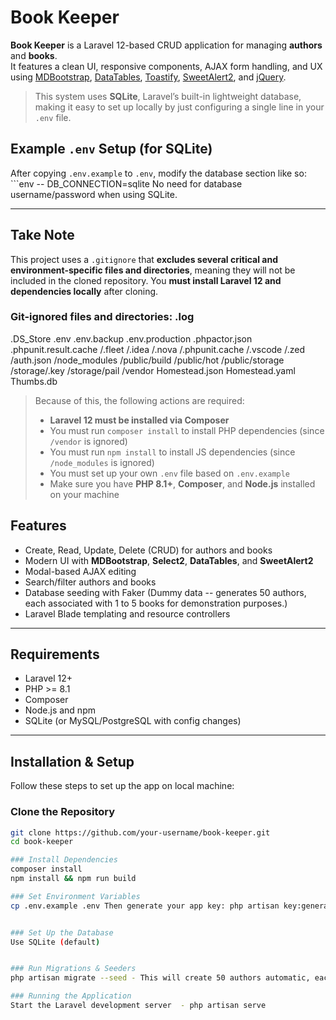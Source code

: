 # Book Keeper

**Book Keeper** is a Laravel 12-based CRUD application for managing **authors** and **books**.  
It features a clean UI, responsive components, AJAX form handling, and UX using [MDBootstrap](https://mdbootstrap.com/), [DataTables](https://datatables.net/), [Toastify](https://apvarun.github.io/toastify-js/), [SweetAlert2](https://sweetalert2.github.io/), and [jQuery](https://jquery.com/).

> This system uses **SQLite**, Laravel’s built-in lightweight database, making it easy to set up locally by just configuring a single line in your `.env` file.

## Example `.env` Setup (for SQLite)

After copying `.env.example` to `.env`, modify the database section like so: ```env -- DB_CONNECTION=sqlite
No need for database username/password when using SQLite.

---

## Take Note

This project uses a `.gitignore` that **excludes several critical and environment-specific files and directories**, meaning they will not be included in the cloned repository. You **must install Laravel 12 and dependencies locally** after cloning.

### Git-ignored files and directories: .log
.DS_Store
.env
.env.backup
.env.production
.phpactor.json
.phpunit.result.cache
/.fleet
/.idea
/.nova
/.phpunit.cache
/.vscode
/.zed
/auth.json
/node_modules
/public/build
/public/hot
/public/storage
/storage/.key
/storage/pail
/vendor
Homestead.json
Homestead.yaml
Thumbs.db

> Because of this, the following actions are required:
>
> - **Laravel 12 must be installed via Composer**  
> - You must run `composer install` to install PHP dependencies (since `/vendor` is ignored)  
> - You must run `npm install` to install JS dependencies (since `/node_modules` is ignored)  
> - You must set up your own `.env` file based on `.env.example`  
> - Make sure you have **PHP 8.1+**, **Composer**, and **Node.js** installed on your machine


## Features

- Create, Read, Update, Delete (CRUD) for authors and books
- Modern UI with **MDBootstrap**, **Select2**, **DataTables**, and **SweetAlert2**
- Modal-based AJAX editing
- Search/filter authors and books
- Database seeding with Faker (Dummy data -- generates 50 authors, each associated with 1 to 5 books for demonstration purposes.)
- Laravel Blade templating and resource controllers

---

## Requirements

- Laravel 12+
- PHP >= 8.1
- Composer
- Node.js and npm
- SQLite (or MySQL/PostgreSQL with config changes)

---

## Installation & Setup

Follow these steps to set up the app on local machine:

### Clone the Repository

```bash
git clone https://github.com/your-username/book-keeper.git
cd book-keeper

### Install Dependencies
composer install
npm install && npm run build

### Set Environment Variables
cp .env.example .env Then generate your app key: php artisan key:generate


### Set Up the Database
Use SQLite (default) 


### Run Migrations & Seeders
php artisan migrate --seed - This will create 50 authors automatic, each with 1–5 books.

### Running the Application
Start the Laravel development server  - php artisan serve


